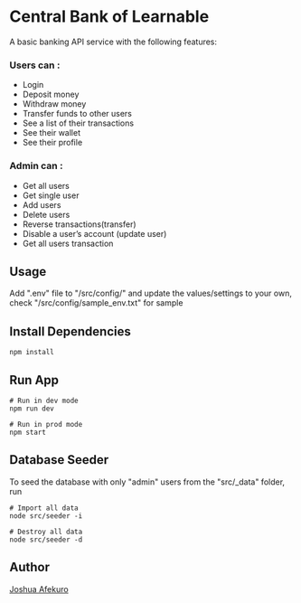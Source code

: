 # Central Bank of Learnable

A basic banking API service with the following features:

### Users can :

- Login
- Deposit money
- Withdraw money
- Transfer funds to other users
- See a list of their transactions
- See their wallet
- See their profile

### Admin can :

- Get all users
- Get single user
- Add users
- Delete users
- Reverse transactions(transfer)
- Disable a user’s account (update user)
- Get all users transaction

## Usage

Add ".env" file to "/src/config/" and update the values/settings to your own, check "/src/config/sample_env.txt" for sample

## Install Dependencies

```
npm install
```

## Run App

```
# Run in dev mode
npm run dev

# Run in prod mode
npm start
```

## Database Seeder

To seed the database with only "admin" users from the "src/\_data" folder, run

```
# Import all data
node src/seeder -i

# Destroy all data
node src/seeder -d

```

## Author

[Joshua Afekuro](https://github.com/afej)

